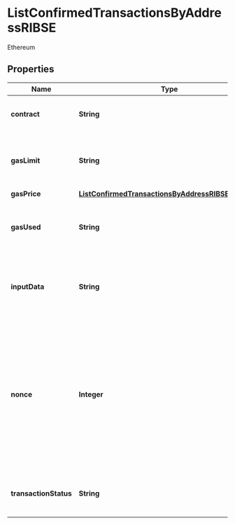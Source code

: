 

# ListConfirmedTransactionsByAddressRIBSE

Ethereum

## Properties

| Name | Type | Description | Notes |
|------------ | ------------- | ------------- | -------------|
|**contract** | **String** | Represents the specific transaction contract. |  |
|**gasLimit** | **String** | Represents the amount of gas used by this specific transaction alone. |  |
|**gasPrice** | [**ListConfirmedTransactionsByAddressRIBSEGasPrice**](ListConfirmedTransactionsByAddressRIBSEGasPrice.md) |  |  |
|**gasUsed** | **String** | Represents the exact unit of gas that was used for the transaction. |  |
|**inputData** | **String** | Represents additional information that is required for the transaction. |  |
|**nonce** | **Integer** | Represents the sequential running number for an address, starting from 0 for the first transaction. E.g., if the nonce of a transaction is 10, it would be the 11th transaction sent from the sender&#39;s address. |  |
|**transactionStatus** | **String** | String representation of the transaction status |  |



